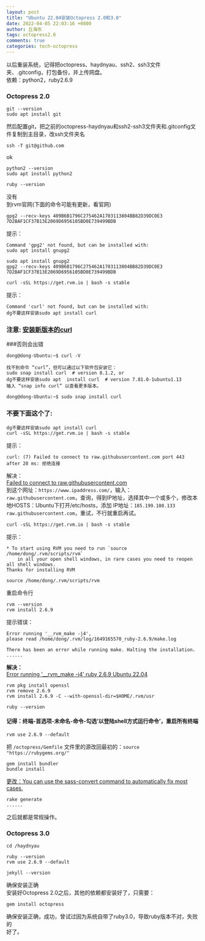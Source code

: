 ```yaml
---
layout: post
title: "Ubuntu 22.04安装Octopress 2.0和3.0"
date: 2022-04-05 22:03:16 +0800
author: 丘海东 
tags: octopress2.0
comments: true
categories: tech-octopress
---
```

以后重装系统，记得把octopress、haydnyau、ssh2、ssh3文件夹、.gitconfig，打包备份，并上传网盘。  
依赖：python2，ruby2.6.9  
### Octopress 2.0
```
git --version
sudo apt install git
```
然后配置git，把之前的octopress-haydnyau和ssh2-ssh3文件夹和.gitconfig文件复制到主目录，改ssh文件夹名  
```
ssh -T git@github.com
```
ok  
```
python2 --version
sudo apt install python2

ruby --version
```
没有  
到rvm官网(下面的命令可能有更新，看官网)  
```
gpg2 --recv-keys 409B6B1796C275462A1703113804BB82D39DC0E3 7D2BAF1CF37B13E2069D6956105BD0E739499BDB
```
提示：  
```
Command 'gpg2' not found, but can be installed with:
sudo apt install gnupg2
```
```
sudo apt install gnupg2
gpg2 --recv-keys 409B6B1796C275462A1703113804BB82D39DC0E3 7D2BAF1CF37B13E2069D6956105BD0E739499BDB

curl -sSL https://get.rvm.io | bash -s stable
```
提示：  
```
Command 'curl' not found, but can be installed with:
dg不要这样安装sudo apt install curl
```

### 注意: [安装新版本的curl](https://qiuhaidong.github.io/blog/2023/09/01/install-curl/)  

###否则会出错  

```
dong@dong-Ubuntu:~$ curl -V

找不到命令 “curl”，但可以通过以下软件包安装它：
sudo snap install curl  # version 8.1.2, or
dg不要这样安装sudo apt  install curl  # version 7.81.0-1ubuntu1.13
输入 “snap info curl” 以查看更多版本。

dong@dong-Ubuntu:~$ sudo snap install curl
```

### 不要下面这个了: 
```
dg不要这样安装sudo apt install curl
curl -sSL https://get.rvm.io | bash -s stable
```
提示：  
```
curl: (7) Failed to connect to raw.githubusercontent.com port 443 after 28 ms: 拒绝连接
```
解决：  
[Failed to connect to raw.githubusercontent.com](https://blog.csdn.net/u014375643/article/details/115826506)  
到这个网址：`https://www.ipaddress.com/`，输入：`raw.githubusercontent.com`，查询，得到IP地址，选择其中一个或多个，修改本地HOSTS：Ubuntu下打开/etc/hosts，添加 IP地址：`185.199.108.133 raw.githubusercontent.com`，重试，不行就重启再试。  
```
curl -sSL https://get.rvm.io | bash -s stable
```
提示：  
```  
* To start using RVM you need to run `source /home/dong/.rvm/scripts/rvm`
    in all your open shell windows, in rare cases you need to reopen all shell windows.
Thanks for installing RVM
```
```
source /home/dong/.rvm/scripts/rvm
```
重启命令行  
```
rvm --version
rvm install 2.6.9
```
提示错误：  
```
Error running '__rvm_make -j4',
please read /home/dong/.rvm/log/1649165570_ruby-2.6.9/make.log

There has been an error while running make. Halting the installation.
......
```

**解决：**  
[Error running '__rvm_make -j4' ruby 2.6.9 Ubuntu 22.04 ](https://github.com/rvm/rvm/issues/4370)  

```
rvm pkg install openssl
rvm remove 2.6.9
rvm install 2.6.9 -C --with-openssl-dir=$HOME/.rvm/usr
```
```
ruby --version
```

#### 记得：终端-首选项-未命名-命令-勾选‘以登陆shell方式运行命令’，重启所有终端

```
rvm use 2.6.9 --default
```

把 `/octopress/Gemfile` 文件里的源改回最初的：`source "https://rubygems.org/"`

```
gem install bundler
bundle install
```
[更改：You can use the sass-convert command to automatically fix most cases.](https://qiuhaidong.github.io/blog/2022/03/26/you-can-use-the-sass-convert-command-to-automatically-fix-most-cases/)
  
```
rake generate
......
```
之后就都是常规操作。  



### Octopress 3.0
```
cd /haydnyau
```
```
ruby --version
rvm use 2.6.9 --default
```
```
jekyll --version
```
确保安装正确  
安装好Octopress 2.0之后，其他的依赖都安装好了，只需要：  
```
gem install octopress
```
确保安装正确，成功，曾试过因为系统自带了ruby3.0，导致ruby版本不对，失败的  
好了。
